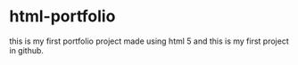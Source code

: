 # html-portfolio
this is my first portfolio project made using html 5 and this is my first project in github.
